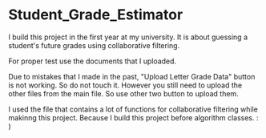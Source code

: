 # Student_Grade_Estimator
I build this project in the first year at my university. It is about guessing a student's future grades using collaborative filtering.

For proper test use the documents that I uploaded.

Due to mistakes that I made in the past, "Upload Letter Grade Data" button is not working. So do not touch it. However you still need to upload the other files from the main file. So use other two button to upload them.

I used the file that contains a lot of functions for collaborative filtering while makinng this project. Because I build this project before algorithm classes. : )
